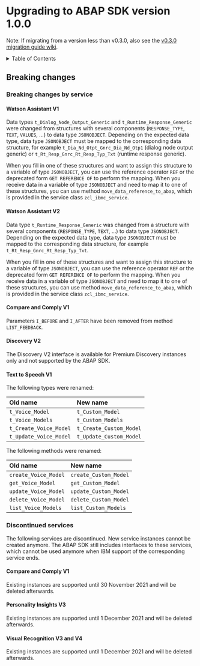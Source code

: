 # Upgrading to ABAP SDK version 1.0.0

Note: If migrating from a version less than v0.3.0, also see the
[v0.3.0 migration guide
wiki](https://github.com/watson-developer-cloud/abap-sdk-nwas/blob/0.3.0/MIGRATION-V0.3.0.md).

<details>
  <summary>Table of Contents</summary>

- [Breaking changes](#breaking-changes)
  - [Breaking changes by service](#breaking-changes-by-service)
    - [Watson Assistant V1](#watson-assistant-v1)
    - [Watson Assistant V2](#watson-assistant-v2)
    - [Compare and Comply V1](#compare-and-comply-v1)
    - [Discovery V2](#discovery-v2)
    - [Text to Speech V1](#text-to-speech-v1)
  - [Discontinued services](#discontinued-services)
    - [Compare and Comply V1](#compare-and-comply-v1-1)
    - [Personality Insights V3](#personality-insights-v3)
    - [Visual Recognition V3 and V4](#visual-recognition-v3-and-v4)

</details>

## Breaking changes

### Breaking changes by service

#### Watson Assistant V1 

Data types `t_Dialog_Node_Output_Generic` and `t_Runtime_Response_Generic` were changed from structures with several components (`RESPONSE_TYPE`, `TEXT`, `VALUES`, ...) to data type `JSONOBJECT`. Depending on the expected data type, data type `JSONOBJECT` must be mapped to the corresponding data structure, for example `t_Dia_Nd_Otpt_Gnrc_Dia_Nd_Otp1` (dialog node output generic) or `t_Rt_Resp_Gnrc_Rt_Resp_Typ_Txt` (runtime response generic).

When you fill in one of these structures and want to assign this structure to a variable of type `JSONOBJECT`, you can use the reference operator `REF` or the deprecated form `GET REFERENCE OF` to perform the mapping. When you receive data in a variable of type `JSONOBJECT` and need to map it to one of these structures, you can use method `move_data_reference_to_abap`, which is provided in the service class `zcl_ibmc_service`.

#### Watson Assistant V2 

Data type `t_Runtime_Response_Generic` was changed from a structure with several components (`RESPONSE_TYPE`, `TEXT`, ...) to data type `JSONOBJECT`. Depending on the expected data type, data type `JSONOBJECT` must be mapped to the corresponding data structure, for example `t_Rt_Resp_Gnrc_Rt_Resp_Typ_Txt`.

When you fill in one of these structures and want to assign this structure to a variable of type `JSONOBJECT`, you can use the reference operator `REF` or the deprecated form `GET REFERENCE OF` to perform the mapping. When you receive data in a variable of type `JSONOBJECT` and need to map it to one of these structures, you can use method `move_data_reference_to_abap`, which is provided in the service class `zcl_ibmc_service`.

#### Compare and Comply V1 

Parameters `I_BEFORE` and `I_AFTER` have been removed from method `LIST_FEEDBACK`.

#### Discovery V2

The Discovery V2 interface is available for Premium Discovery instances only and not supported by the ABAP SDK.

#### Text to Speech V1 

The following types were renamed:

| Old name               | New name                |
|:-----------------------|:------------------------|
| `t_Voice_Model`        | `t_Custom_Model`        |
| `t_Voice_Models`       | `t_Custom_Models`       |
| `t_Create_Voice_Model` | `t_Create_Custom_Model` |
| `t_Update_Voice_Model` | `t_Update_Custom_Model` |

The following methods were renamed:

| Old name             | New name              |
|:---------------------|:----------------------|
| `create_Voice_Model` | `create_Custom_Model` |
| `get_Voice_Model`    | `get_Custom_Model`    |
| `update_Voice_Model` | `update_Custom_Model` |
| `delete_Voice_Model` | `delete_Custom_Model` |
| `list_Voice_Models`  | `list_Custom_Models`  |


### Discontinued services

The following services are discontinued. New service instances cannot be created anymore. The ABAP SDK still includes interfaces to these services, which cannot be used anymore when IBM support of the corresponding service ends.

#### Compare and Comply V1

Existing instances are supported until 30 November 2021 and will be deleted afterwards.

#### Personality Insights V3 

Existing instances are supported until 1 December 2021 and will be deleted afterwards.

#### Visual Recognition V3 and V4

Existing instances are supported until 1 December 2021 and will be deleted afterwards.

